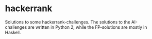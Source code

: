 hackerrank
==========
Solutions to some hackerrank-challenges. The solutions to the AI-challenges are written in Python 2, while the FP-solutions are mostly in Haskell.